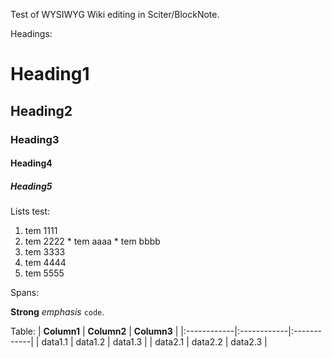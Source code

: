 Test of WYSIWYG Wiki editing in Sciter/BlockNote.

Headings:
# Heading1 #
## Heading2 ##
### Heading3 ###
#### Heading4 ####
##### Heading5 #####

Lists test:
  1. tem 1111
  1. tem 2222
    * tem aaaa
    * tem bbbb
  1. tem 3333
  1. tem 4444
  1. tem 5555

Spans:

**Strong** _emphasis_ `code`.

Table:
| **Column1** | **Column2** | **Column3** |
|:------------|:------------|:------------|
| data1.1 | data1.2 | data1.3 |
| data2.1 | data2.2 | data2.3 |
